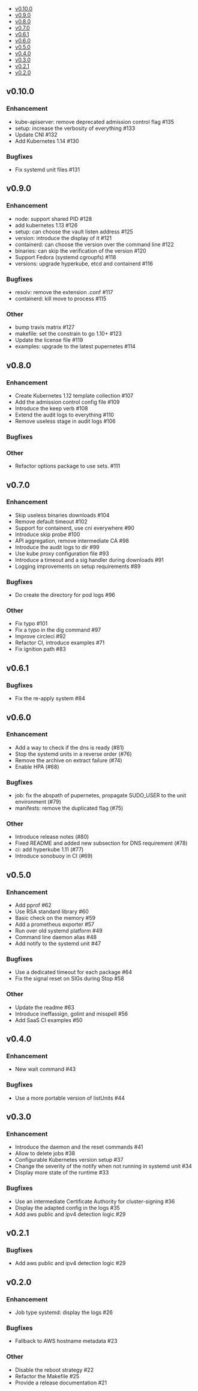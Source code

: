 - [v0.10.0](#v0100)
- [v0.9.0](#v090)
- [v0.8.0](#v080)
- [v0.7.0](#v070)
- [v0.6.1](#v061)
- [v0.6.0](#v060)
- [v0.5.0](#v050)
- [v0.4.0](#v040)
- [v0.3.0](#v030)
- [v0.2.1](#v021)
- [v0.2.0](#v020)


## v0.10.0

### Enhancement
* kube-apiserver: remove deprecated admission control flag #135
* setup: increase the verbosity of everything #133
* Update CNI #132
* Add Kubernetes 1.14 #130


### Bugfixes
* Fix systemd unit files #131


## v0.9.0

### Enhancement
* node: support shared PID #128
* add kubernetes 1.13 #126
* setup: can choose the vault listen address #125
* version: introduce the display of it #121
* containerd: can choose the version over the command line #122
* binaries: can skip the verification of the version #120
* Support Fedora (systemd cgroupfs) #118
* versions: upgrade hyperkube, etcd and containerd #116

### Bugfixes
* resolv: remove the extension .conf #117
* containerd: kill move to process #115


### Other
* bump travis matrix #127
* makefile: set the constrain to go 1.10+ #123
* Update the license file #119
* examples: upgrade to the latest pupernetes #114


## v0.8.0

### Enhancement
* Create Kubernetes 1.12 template collection #107
* Add the admission control config file #109
* Introduce the keep verb #108
* Extend the audit logs to everything #110
* Remove useless stage in audit logs #106

### Bugfixes

### Other
* Refactor options package to use sets. #111

## v0.7.0

### Enhancement
* Skip useless binaries downloads #104
* Remove default timeout #102
* Support for containerd, use cni everywhere #90
* Introduce skip probe #100
* API aggregation, remove intermediate CA #98
* Introduce the audit logs to dir #99
* Use kube proxy configuration file #93
* Introduce a timeout and a sig handler during downloads #91
* Logging improvements on setup requirements #89

### Bugfixes
* Do create the directory for pod logs #96

### Other
* Fix typo #101
* Fix a typo in the dig command #97
* Improve circleci #92
* Refactor CI, introduce examples #71
* Fix ignition path #83

## v0.6.1

### Bugfixes
* Fix the re-apply system #84

## v0.6.0

### Enhancement
* Add a way to check if the dns is ready (#81)
* Stop the systemd units in a reverse order (#76)
* Remove the archive on extract failure (#74)
* Enable HPA (#68)

### Bugfixes
* job: fix the abspath of pupernetes, propagate SUDO_USER to the unit environment (#79)
* manifests: remove the duplicated flag (#75)

### Other
* Introduce release notes (#80)
* Fixed README and added new subsection for DNS requirement (#78)
* ci: add hyperkube 1.11 (#77)
* Introduce sonobuoy in CI (#69)

## v0.5.0

### Enhancement
* Add pprof #62
* Use RSA standard library #60
* Basic check on the memory #59
* Add a prometheus exporter #57
* Run over old systemd platform #49
* Command line daemon alias #48
* Add notify to the systemd unit #47 

### Bugfixes
* Use a dedicated timeout for each package #64
* Fix the signal reset on SIGs during Stop #58 

### Other
* Update the readme #63
* Introduce ineffassign, golint and misspell #56
* Add SaaS CI examples #50

## v0.4.0

### Enhancement
* New wait command #43

### Bugfixes
* Use a more portable version of listUnits #44

## v0.3.0

### Enhancement
* Introduce the daemon and the reset commands #41
* Allow to delete jobs #38 
* Configurable Kubernetes version setup #37 
* Change the severity of the notify when not running in systemd unit #34 
* Display more state of the runtime #33 

### Bugfixes
* Use an intermediate Certificate Authority for cluster-signing #36 
* Display the adapted config in the logs #35 
* Add aws public and ipv4 detection logic #29 

## v0.2.1

### Bugfixes
* Add aws public and ipv4 detection logic #29

## v0.2.0

### Enhancement
* Job type systemd: display the logs #26

### Bugfixes
* Fallback to AWS hostname metadata #23

### Other
* Disable the reboot strategy #22
* Refactor the Makefile #25
* Provide a release documentation #21
